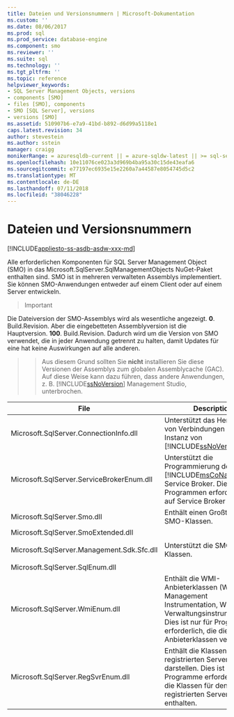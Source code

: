 ```yaml
---
title: Dateien und Versionsnummern | Microsoft-Dokumentation
ms.custom: ''
ms.date: 08/06/2017
ms.prod: sql
ms.prod_service: database-engine
ms.component: smo
ms.reviewer: ''
ms.suite: sql
ms.technology: ''
ms.tgt_pltfrm: ''
ms.topic: reference
helpviewer_keywords:
- SQL Server Management Objects, versions
- components [SMO]
- files [SMO], components
- SMO [SQL Server], versions
- versions [SMO]
ms.assetid: 510907b6-e7a9-41bd-b892-d6d99a5118e1
caps.latest.revision: 34
author: stevestein
ms.author: sstein
manager: craigg
monikerRange: = azuresqldb-current || = azure-sqldw-latest || >= sql-server-2016 || = sqlallproducts-allversions
ms.openlocfilehash: 10e11076ce023a3d969b4ba95a30c15de43eafa6
ms.sourcegitcommit: e77197ec6935e15e2260a7a44587e8054745d5c2
ms.translationtype: MT
ms.contentlocale: de-DE
ms.lasthandoff: 07/11/2018
ms.locfileid: "38046228"
---
```

# <a name="files-and-version-numbers"></a>Dateien und Versionsnummern
[!INCLUDE[appliesto-ss-asdb-asdw-xxx-md](../../includes/appliesto-ss-asdb-asdw-xxx-md.md)]

  Alle erforderlichen Komponenten für SQL Server Management Object (SMO) in das Microsoft.SqlServer.SqlManagementObjects NuGet-Paket enthalten sind. SMO ist in mehreren verwalteten Assemblys implementiert. Sie können SMO-Anwendungen entweder auf einem Client oder auf einem Server entwickeln.  

>>[!Important]
Die Dateiversion der SMO-Assemblys wird als wesentliche angezeigt. **0**. Build.Revision. Aber die eingebetteten Assemblyversion ist die Hauptversion. **100**. Build.Revision. Dadurch wird um die Version von SMO verwendet, die in jeder Anwendung getrennt zu halten, damit Updates für eine hat keine Auswirkungen auf alle anderen.
>>
>>Aus diesem Grund sollten Sie **nicht** installieren Sie diese Versionen der Assemblys zum globalen Assemblycache (GAC). Auf diese Weise kann dazu führen, dass andere Anwendungen, z. B. [!INCLUDE[ssNoVersion](../../includes/ssnoversion-md.md)] Management Studio, unterbrochen. 
  
|File|Description|  
|-----------|-----------------|  
|Microsoft.SqlServer.ConnectionInfo.dll|Unterstützt das Herstellen von Verbindungen mit einer Instanz von [!INCLUDE[ssNoVersion](../../includes/ssnoversion-md.md)].|  
|Microsoft.SqlServer.ServiceBrokerEnum.dll|Unterstützt die Programmierung des [!INCLUDE[msCoName](../../includes/msconame-md.md)] Service Broker. Dies ist nur in Programmen erforderlich, die auf Service Broker zugreifen.|  
|Microsoft.SqlServer.Smo.dll|Enthält einen Großteil der SMO-Klassen.|  
|Microsoft.SqlServer.SmoExtended.dll<br /><br /> Microsoft.SqlServer.Management.Sdk.Sfc.dll<br /><br /> Microsoft.SqlServer.SqlEnum.dll|Unterstützt die SMO-Klassen.|  
|Microsoft.SqlServer.WmiEnum.dll|Enthält die WMI-Anbieterklassen (Windows Management Instrumentation, Windows-Verwaltungsinstrumentation). Dies ist nur für Programme erforderlich, die die WMI-Anbieterklassen verwenden.|  
|Microsoft.SqlServer.RegSvrEnum.dll|Enthält die Klassen, die den registrierten Server darstellen. Dies ist nur für Programme erforderlich, die die Klassen für den registrierten Server enthalten.|  
  
  
